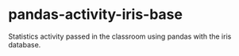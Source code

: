 # pandas-activity-iris-base
Statistics activity passed in the classroom using pandas with the iris database.
